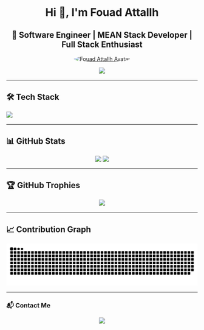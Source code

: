 <h1 align="center">Hi 👋, I'm Fouad Attallh</h1>

<h2 align="center">🚀 Software Engineer | MEAN Stack Developer | Full Stack Enthusiast</h2>

<p align="center">
  <a href="https://avatars.githubusercontent.com/u/121490713?v=4">
    <img src="https://avatars.githubusercontent.com/u/121490713?v=4" width="150" style="border-radius: 50%" alt="Fouad Attallh Avatar" />
  </a>
</p>

<p align="center">
  <a href="https://www.linkedin.com/in/fouad-atallah/">
    <img src="https://img.shields.io/badge/LinkedIn-Follow-blue?style=for-the-badge&logo=linkedin" />
  </a>
</p>

---

## 🛠️ Tech Stack
<p align="left">
    <img height="75" src="https://go-skill-icons.vercel.app/api/icons?i=postgresql,sqlserver,redis,postman,html,css,tailwind,nodejs,angular,nest,docker,git,github"/>
</p>

---

## 📊 GitHub Stats
<p align="center">
  <img src="https://github-readme-stats.vercel.app/api?username=FouadAdel1&show_icons=true&theme=codeSTACKr" height="180" />
  <img src="https://github-readme-stats.vercel.app/api/top-langs?username=FouadAdel1&layout=compact&langs_count=6&theme=codeSTACKr" height="180" />
</p>

---

## 🏆 GitHub Trophies
<p align="center">
  <img src="https://github-profile-trophy.vercel.app/?username=a-hemeda&theme=algolia&row=1" />
</p>

---

## 📈 Contribution Graph
<p align="center">
  <img src="https://raw.githubusercontent.com/platane/snk/output/github-contribution-grid-snake-dark.svg" />
</p>

---

### 📬 Contact Me
<p align="center">
  <a href="https://www.linkedin.com/in/fouad-atallah/" target="_blank">
    <img src="https://img.shields.io/badge/LinkedIn-Connect-blue?style=for-the-badge&logo=linkedin" />
  </a>
</p>

